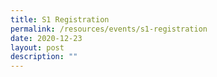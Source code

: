 ```yaml
---
title: S1 Registration
permalink: /resources/events/s1-registration
date: 2020-12-23
layout: post
description: ""
---
```

